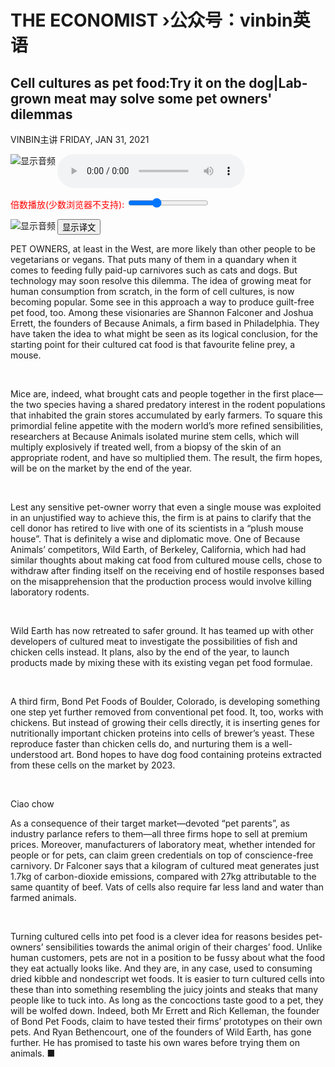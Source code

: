 # THE ECONOMIST ›公众号：vinbin英语

## Cell cultures as pet food:Try it on the dog|Lab-grown meat may solve some pet owners' dilemmas

VINBIN主讲 FRIDAY, JAN 31, 2021

<link rel="stylesheet" href="float.css">

<div class="fix-box" id="Moveout"  onmouseover="Moveoutsover()" onmouseout="MoveoutSout()">
<img src="https://mmbiz.qpic.cn/mmbiz_png/k5mbJrKrj07ibqDcSiaN4xH4Gbv7CplOiahVoSKcMibCCp4TcXS6Ls7XCgKSNtGHSEUia15l04ESbrwk4V2wcVJ9azw/0?wx_fmt=png" align="left" style="display:block"  alt="显示音频" />
<div class="contenter" id="content">
<audio id="my-audio-stream" controlsList="nodownload fullscreen" oncontextmenu="return false" preload="auto" controls>
<source src="https://res.wx.qq.com/voice/getvoice?mediaid=MzI5MTIxMjM5MV81MDQwMDg4Njc=" type="audio/mpeg" >
您的浏览器不支持 audio 元素。
</audio>
        <p class="controls" style="color:red;">
            <label>倍数播放(少数浏览器不支持): <input type="range" step="0.1" min="0.5" max="2" value="1" id="rateSlider"></label> <span id="rateOutput" aria-live="polite"></span>
        </p>
</div>
</div>

<div class="fix-box2" id="Moveouts"  onmouseover="Moveoutsover()" onmouseout="MoveoutSout()"><img src="https://mmbiz.qpic.cn/mmbiz_png/k5mbJrKrj07ibqDcSiaN4xH4Gbv7CplOiahVoSKcMibCCp4TcXS6Ls7XCgKSNtGHSEUia15l04ESbrwk4V2wcVJ9azw/0?wx_fmt=png" align="left"  alt="显示音频" /> <div id="contentes"></div> </div>

<div id="readcopy"></div>
<div id="showresult"></div>


<input type="button" value="显示译文" id="btn">


PET OWNERS, at least in the West, are more likely than other people to be vegetarians or vegans. That puts many of them in a quandary when it comes to feeding fully paid-up carnivores such as cats and dogs. But technology may soon resolve this dilemma. The idea of growing meat for human consumption from scratch, in the form of cell cultures, is now becoming popular. Some see in this approach a way to produce guilt-free pet food, too. Among these visionaries are Shannon Falconer and Joshua Errett, the founders of Because Animals, a firm based in Philadelphia. They have taken the idea to what might be seen as its logical conclusion, for the starting point for their cultured cat food is that favourite feline prey, a mouse.

<div id="dv0" style="display:none">HK咖</div><br/>

Mice are, indeed, what brought cats and people together in the first place—the two species having a shared predatory interest in the rodent populations that inhabited the grain stores accumulated by early farmers. To square this primordial feline appetite with the modern world’s more refined sensibilities, researchers at Because Animals isolated murine stem cells, which will multiply explosively if treated well, from a biopsy of the skin of an appropriate rodent, and have so multiplied them. The result, the firm hopes, will be on the market by the end of the year.

<div id="dv1" style="display:none">HK咖</div><br/>

Lest any sensitive pet-owner worry that even a single mouse was exploited in an unjustified way to achieve this, the firm is at pains to clarify that the cell donor has retired to live with one of its scientists in a “plush mouse house”. That is definitely a wise and diplomatic move. One of Because Animals’ competitors, Wild Earth, of Berkeley, California, which had had similar thoughts about making cat food from cultured mouse cells, chose to withdraw after finding itself on the receiving end of hostile responses based on the misapprehension that the production process would involve killing laboratory rodents.

<div id="dv2" style="display:none">HK咖</div><br/>

Wild Earth has now retreated to safer ground. It has teamed up with other developers of cultured meat to investigate the possibilities of fish and chicken cells instead. It plans, also by the end of the year, to launch products made by mixing these with its existing vegan pet food formulae.

<div id="dv3" style="display:none">HK咖</div><br/>

A third firm, Bond Pet Foods of Boulder, Colorado, is developing something one step yet further removed from conventional pet food. It, too, works with chickens. But instead of growing their cells directly, it is inserting genes for nutritionally important chicken proteins into cells of brewer’s yeast. These reproduce faster than chicken cells do, and nurturing them is a well-understood art. Bond hopes to have dog food containing proteins extracted from these cells on the market by 2023.

<div id="dv4" style="display:none">HK咖</div><br/>

Ciao chow

As a consequence of their target market—devoted “pet parents”, as industry parlance refers to them—all three firms hope to sell at premium prices. Moreover, manufacturers of laboratory meat, whether intended for people or for pets, can claim green credentials on top of conscience-free carnivory. Dr Falconer says that a kilogram of cultured meat generates just 1.7kg of carbon-dioxide emissions, compared with 27kg attributable to the same quantity of beef. Vats of cells also require far less land and water than farmed animals.

<div id="dv5" style="display:none">HK咖</div><br/>

Turning cultured cells into pet food is a clever idea for reasons besides pet-owners’ sensibilities towards the animal origin of their charges’ food. Unlike human customers, pets are not in a position to be fussy about what the food they eat actually looks like. And they are, in any case, used to consuming dried kibble and nondescript wet foods. It is easier to turn cultured cells into these than into something resembling the juicy joints and steaks that many people like to tuck into. As long as the concoctions taste good to a pet, they will be wolfed down. Indeed, both Mr Errett and Rich Kelleman, the founder of Bond Pet Foods, claim to have tested their firms’ prototypes on their own pets. And Ryan Bethencourt, one of the founders of Wild Earth, has gone further. He has promised to taste his own wares before trying them on animals. ■

<div id="dv6" style="display:none">HK咖</div><br/>

   <script src="translatedtext.js"></script>
  <script src='http://yingyujiaoshou.github.io/webdevelop/ap/readcopy.js'></script>
   
 <script src="http://yingyujiaoshou.github.io/webdevelop/ap/copytrans.js"></script>
 <script src="audio.js"></script>
